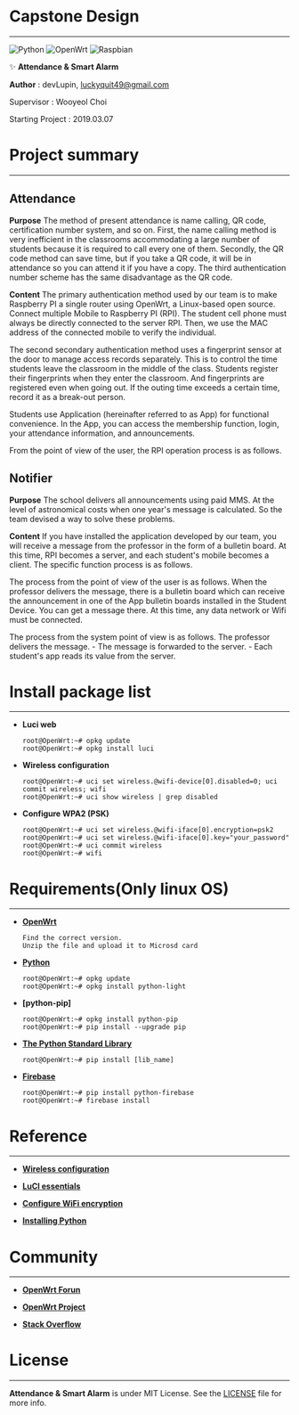 # Capstone Design
<hr>

![Python](https://img.shields.io/badge/Python-3.7-brightgreen.svg)
![OpenWrt](https://img.shields.io/badge/OpenWrt-blue.svg)
![Raspbian](https://img.shields.io/badge/Raspbian-4.14-yellow.svg)


✨ **Attendance & Smart Alarm**



**Author** : devLupin, luckyquit49@gmail.com

Supervisor : Wooyeol Choi

Starting Project : 2019.03.07



# Project summary
<hr>

## Attendance

**Purpose**
The method of present attendance is name calling, QR code, certification number system, and so on. First, the name calling method is very inefficient in the classrooms accommodating a large number of students because it is required to call every one of them. Secondly, the QR code method can save time, but if you take a QR code, it will be in attendance so you can attend it if you have a copy. The third authentication number scheme has the same disadvantage as the QR code.

**Content**
The primary authentication method used by our team is to make Raspberry PI a single router using OpenWrt, a Linux-based open source. Connect multiple Mobile to Raspberry PI (RPI). The student cell phone must always be directly connected to the server RPI. Then, we use the MAC address of the connected mobile to verify the individual. 

The second secondary authentication method uses a fingerprint sensor at the door to manage access records separately. This is to control the time students leave the classroom in the middle of the class. Students register their fingerprints when they enter the classroom. And fingerprints are registered even when going out. If the outing time exceeds a certain time, record it as a break-out person.

Students use Application (hereinafter referred to as App) for functional convenience. In the App, you can access the membership function, login, your attendance information, and announcements.

From the point of view of the user, the RPI operation process is as follows.


## Notifier

**Purpose**
The school delivers all announcements using paid MMS. At the level of astronomical costs when one year's message is calculated. So the team devised a way to solve these problems.


**Content**
If you have installed the application developed by our team, you will receive a message from the professor in the form of a bulletin board. At this time, RPI becomes a server, and each student's mobile becomes a client. The specific function process is as follows.

The process from the point of view of the user is as follows.
When the professor delivers the message, there is a bulletin board which can receive the announcement in one of the App bulletin boards installed in the Student Device. You can get a message there. At this time, any data network or Wifi must be connected.


The process from the system point of view is as follows.
The professor delivers the message. - The message is forwarded to the server. - Each student's app reads its value from the server.



# Install package list
<hr>

- **Luci web**
    ```
    root@OpenWrt:~# opkg update
    root@OpenWrt:~# opkg install luci
    ```

- **Wireless configuration**
    ```
    root@OpenWrt:~# uci set wireless.@wifi-device[0].disabled=0; uci commit wireless; wifi
    root@OpenWrt:~# uci show wireless | grep disabled
    ```

- **Configure WPA2 (PSK)**
    ```
    root@OpenWrt:~# uci set wireless.@wifi-iface[0].encryption=psk2
    root@OpenWrt:~# uci set wireless.@wifi-iface[0].key="your_password"
    root@OpenWrt:~# uci commit wireless
    root@OpenWrt:~# wifi  
    ```


#  Requirements(Only linux OS)
<hr>

- **[OpenWrt](https://openwrt.org/toh/views/toh_fwdownload?dataflt%5B0%5D=supported%20current%20rel_%3D18.06.2)**
    ```
    Find the correct version.
    Unzip the file and upload it to Microsd card
    ```

- **[Python](https://www.python.org/)**
    ```
    root@OpenWrt:~# opkg update
    root@OpenWrt:~# opkg install python-light
    ```

- **[python-pip]**
    ```
    root@OpenWrt:~# opkg install python-pip
    root@OpenWrt:~# pip install --upgrade pip
    ```

- **[The Python Standard Library](https://docs.python.org/2/library/)**
    ```
    root@OpenWrt:~# pip install [lib_name]
    ```

- **[Firebase](https://firebase.google.com/)**
    ```
    root@OpenWrt:~# pip install python-firebase
    root@OpenWrt:~# firebase install
    ```


# Reference
<hr>

- **[Wireless configuration](https://oldwiki.archive.openwrt.org/doc/uci/wireless)**

- **[LuCI essentials](https://openwrt.org/docs/guide-user/luci/luci.essentials)**

- **[Configure WiFi encryption](https://openwrt.org/docs/guide-user/network/wifi/encryption)**

- **[Installing Python](https://oldwiki.archive.openwrt.org/doc/software/python)**



# Community
<hr>

- **[OpenWrt Forun](https://forum.openwrt.org/)**

- **[OpenWrt Project](https://openwrt.org/)**

- **[Stack Overflow](https://stackoverflow.com/)**


# License
<hr>

**Attendance & Smart Alarm** is under MIT License. See the [LICENSE](LICENSE) file for more info.
